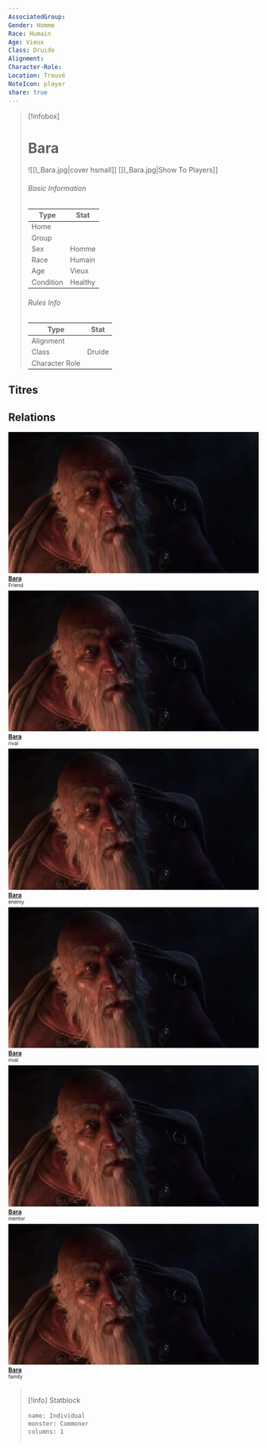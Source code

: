 ```yaml
---
AssociatedGroup: 
Gender: Homme
Race: Humain
Age: Vieux
Class: Druide
Alignment: 
Character-Role: 
Location: Trouvé
NoteIcon: player
share: true
---
```


> [!infobox]
>
> # Bara
> ![[I_Bara.jpg|cover hsmall]]
>  [[I_Bara.jpg|Show To Players]]
>
> ###### Basic Information
>
> | Type      | Stat                    |
> | --------- | ----------------------- |
> | Home      |         |
> | Group     |  |
> | Sex       | Homme          |
> | Race      | Humain            |
> | Age       | Vieux             |
> | Condition | Healthy                 |
>
> ###### Rules Info
>
> | Type           | Stat                   |
> | -------------- | ---------------------- |
> | Alignment      |       |
> | Class          | Druide          |
> | Character Role |  |

## Titres

## Relations

<div style="display: flex; flex-wrap: wrap; gap: 5px;">
    <div class="relationship-box relationship-friend">
        <img src="resources/images/Personnages/I_Bara.jpg">
        <div style="font-size: 12px; font-weight: bold;">
			<a href="Monde/Joueurs/Bara">Bara</a>
        </div>
        <div style="font-size: 10px;">Friend</div>
    </div>
	<div class="relationship-box relationship-ally ">
        <img src="resources/images/Personnages/I_Bara.jpg">
        <div style="font-size: 12px; font-weight: bold;">
			<a href="file=World%2FCharacters%2FBara">Bara</a>
        </div>
        <div style="font-size: 10px;">rival</div>
    </div>
    <div class="relationship-box relationship-enemy">
        <img src="resources/images/Personnages/I_Bara.jpg">
        <div style="font-size: 12px; font-weight: bold;">
			<a href="file=World%2FCharacters%2FBara">Bara</a>
        </div>        <div style="font-size: 10px;">enemy</div>
    </div>
	<div class="relationship-box relationship-rival">
        <img src="resources/images/Personnages/I_Bara.jpg">
        <div style="font-size: 12px; font-weight: bold;">
			<a href="file=World%2FCharacters%2FBara">Bara</a>
        </div>
        <div style="font-size: 10px;">rival</div>
    </div>
	<div class="relationship-box relationship-mentor">
        <img src="resources/images/Personnages/I_Bara.jpg">
        <div style="font-size: 12px; font-weight: bold;">
			<a href="file=World%2FCharacters%2FBara">Bara</a>
        </div>
        <div style="font-size: 10px;">mentor</div>
    </div>
	<div class="relationship-box relationship-family">
        <img src="resources/images/Personnages/I_Bara.jpg">
        <div style="font-size: 12px; font-weight: bold;">
			<a href="file=World%2FCharacters%2FBara">Bara</a>
        </div>
        <div style="font-size: 10px;">family</div>
    </div>



> [!info] Statblock
>
> ```statblock
> name: Individual
> monster: Commoner
> columns: 1
> ```